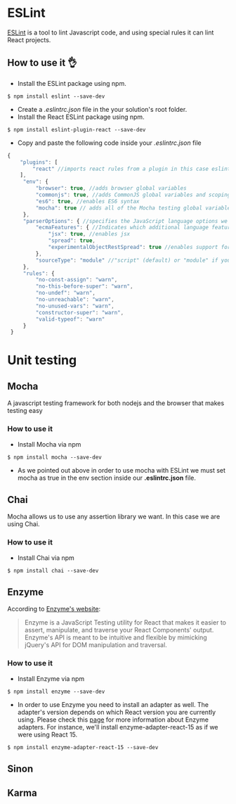 # ESLint

[ESLint](https://eslint.org/) is a tool to lint Javascript code, and using special rules it can lint React projects.

## How to use it :ok_hand:

* Install the ESLint package using npm.
```
$ npm install eslint --save-dev
```
* Create a *.eslintrc.json* file in the your solution's root folder.
* Install the React ESLint package using npm.
```
$ npm install eslint-plugin-react --save-dev
```
* Copy and paste the following code inside your *.eslintrc.json* file
```javascript
{
    "plugins": [
        "react" //imports react rules from a plugin in this case eslint-plugin-react
    ],
     "env": { 
         "browser": true, //adds browser global variables
         "commonjs": true, //adds CommonJS global variables and scoping 
         "es6": true, //enables ES6 syntax
         "mocha": true // adds all of the Mocha testing global variables
     },
     "parserOptions": { //specifies the JavaScript language options we want to support
         "ecmaFeatures": { //Indicates which additional language features we’d like to use
             "jsx": true, //enables jsx
             "spread": true,
             "experimentalObjectRestSpread": true //enables support for the experimental object spread properties
         },
         "sourceType": "module" //"script" (default) or "module" if your code is in ECMAScript modules.
     },
     "rules": {
         "no-const-assign": "warn",
         "no-this-before-super": "warn",
         "no-undef": "warn",
         "no-unreachable": "warn",
         "no-unused-vars": "warn",
         "constructor-super": "warn",
         "valid-typeof": "warn"
     }
 }
```
# Unit testing

## Mocha
A javascript testing framework for both nodejs and the browser that makes testing easy
### How to use it
* Install Mocha via npm 
```
$ npm install mocha --save-dev
```
* As we pointed out above in order to use mocha with ESLint we must set mocha as true in the env section inside our **.eslintrc.json** file.
## Chai
Mocha allows us to use any assertion library we want. In this case we are using Chai.

### How to use it
* Install Chai via npm 
```
$ npm install chai --save-dev
```
## Enzyme
According to [Enzyme's website](http://airbnb.io/enzyme/):
> Enzyme is a JavaScript Testing utility for React that makes it easier to assert, manipulate, and traverse your React Components' output. Enzyme's API is meant to be intuitive and flexible by mimicking jQuery's API for DOM manipulation and traversal.

### How to use it
* Install Enzyme via npm 
```
$ npm install enzyme --save-dev
```
* In order to use Enzyme you need to install an adapter as well. The adapter's version depends on which React version you are currently using. Please check this [page](http://airbnb.io/enzyme/docs/installation/) for more information about Enzyme adapters. For instance, we'll install enzyme-adapter-react-15 as if we were using React 15.
```
$ npm install enzyme-adapter-react-15 --save-dev
```
## Sinon
## Karma

